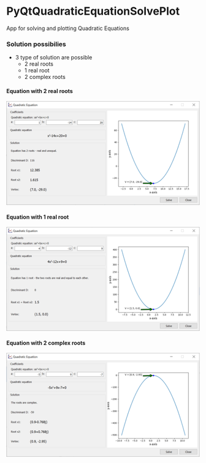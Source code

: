 # PyQtQuadraticEquationSolvePlot
App for solving and plotting Quadratic Equations

### Solution possibilies
- 3 type of solution are possible
  - 2 real roots
  - 1 real root
  - 2 complex roots   

#### Equation with 2 real roots
![](https://github.com/hrosicka/PyQtQuadraticEquationSolvePlot/blob/master/doc/MainWindow.PNG)

#### Equation with 1 real root
![](https://github.com/hrosicka/PyQtQuadraticEquationSolvePlot/blob/master/doc/OneRoot.PNG)

#### Equation with 2 complex roots
![](https://github.com/hrosicka/PyQtQuadraticEquationSolvePlot/blob/master/doc/ComplexRoots.PNG)


